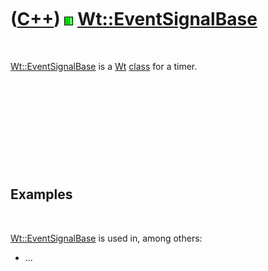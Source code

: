 



 

 

 

 

 

([C++](Cpp.htm)) ![Wt](PicWt.png) [Wt::EventSignalBase](CppEventSignalBase.htm)
===============================================================================

 

[Wt::EventSignalBase](CppEventSignalBase.htm) is a [Wt](CppWt.htm)
[class](CppClass.htm) for a timer.

 

 

 

 

 

Examples
--------

 

[Wt::EventSignalBase](CppEventSignalBase.htm) is used in, among others:

-   ...

 

 

 

 

 





 



